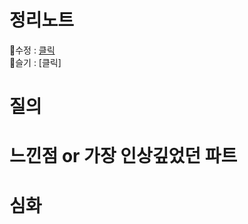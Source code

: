 # 정리노트
🐰수정 : [클릭](https://github.com/YunSuJeong/BOOK/blob/main/network/%EB%AA%A8%EB%91%90%EC%9D%98%20%EB%84%A4%ED%8A%B8%EC%9B%8C%ED%81%AC(Network%20for%20everyone)/chap6.%20%EC%A0%84%EC%86%A1%20%EA%B3%84%EC%B8%B5.md)  
🍅슬기 : [클릭]
  
# 질의

# 느낀점 or 가장 인상깊었던 파트

# 심화

